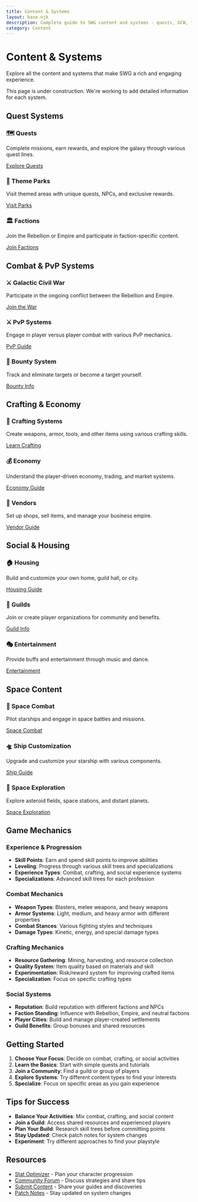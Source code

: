 ```yaml
---
title: Content & Systems
layout: base.njk
description: Complete guide to SWG content and systems - quests, GCW, factions, crafting, and more
category: Content
---
```


# Content & Systems

Explore all the content and systems that make SWG a rich and engaging experience.

<div class="construction-notice">
This page is under construction. We're working to add detailed information for each system.
</div>

## Quest Systems

<div class="hub-grid">
  <div class="content-card">
    <h3>🗺️ Quests</h3>
    <p>Complete missions, earn rewards, and explore the galaxy through various quest lines.</p>
    <a href="/quests/" class="btn btn-primary">Explore Quests</a>
  </div>

  <div class="content-card">
    <h3>🎢 Theme Parks</h3>
    <p>Visit themed areas with unique quests, NPCs, and exclusive rewards.</p>
    <a href="/theme-parks/" class="btn btn-primary">Visit Parks</a>
  </div>

  <div class="content-card">
    <h3>🏛️ Factions</h3>
    <p>Join the Rebellion or Empire and participate in faction-specific content.</p>
    <a href="/factions/" class="btn btn-primary">Join Factions</a>
  </div>
</div>

## Combat & PvP Systems

<div class="hub-grid">
  <div class="content-card">
    <h3>⚔️ Galactic Civil War</h3>
    <p>Participate in the ongoing conflict between the Rebellion and Empire.</p>
    <a href="/gcw/" class="btn btn-primary">Join the War</a>
  </div>

  <div class="content-card">
    <h3>⚔️ PvP Systems</h3>
    <p>Engage in player versus player combat with various PvP mechanics.</p>
    <a href="/pvp/" class="btn btn-primary">PvP Guide</a>
  </div>

  <div class="content-card">
    <h3>🎯 Bounty System</h3>
    <p>Track and eliminate targets or become a target yourself.</p>
    <a href="/bounty-system/" class="btn btn-primary">Bounty Info</a>
  </div>
</div>

## Crafting & Economy

<div class="hub-grid">
  <div class="content-card">
    <h3>🔨 Crafting Systems</h3>
    <p>Create weapons, armor, tools, and other items using various crafting skills.</p>
    <a href="/crafting/" class="btn btn-primary">Learn Crafting</a>
  </div>

  <div class="content-card">
    <h3>💰 Economy</h3>
    <p>Understand the player-driven economy, trading, and market systems.</p>
    <a href="/economy/" class="btn btn-primary">Economy Guide</a>
  </div>

  <div class="content-card">
    <h3>🏪 Vendors</h3>
    <p>Set up shops, sell items, and manage your business empire.</p>
    <a href="/vendors/" class="btn btn-primary">Vendor Guide</a>
  </div>
</div>

## Social & Housing

<div class="hub-grid">
  <div class="content-card">
    <h3>🏠 Housing</h3>
    <p>Build and customize your own home, guild hall, or city.</p>
    <a href="/housing/" class="btn btn-primary">Housing Guide</a>
  </div>

  <div class="content-card">
    <h3>👥 Guilds</h3>
    <p>Join or create player organizations for community and benefits.</p>
    <a href="/guilds/" class="btn btn-primary">Guild Info</a>
  </div>

  <div class="content-card">
    <h3>🎭 Entertainment</h3>
    <p>Provide buffs and entertainment through music and dance.</p>
    <a href="/entertainment/" class="btn btn-primary">Entertainment</a>
  </div>
</div>

## Space Content

<div class="hub-grid">
  <div class="content-card">
    <h3>🚀 Space Combat</h3>
    <p>Pilot starships and engage in space battles and missions.</p>
    <a href="/space/combat/" class="btn btn-primary">Space Combat</a>
  </div>

  <div class="content-card">
    <h3>🛸 Ship Customization</h3>
    <p>Upgrade and customize your starship with various components.</p>
    <a href="/space/ships/" class="btn btn-primary">Ship Guide</a>
  </div>

  <div class="content-card">
    <h3>🌌 Space Exploration</h3>
    <p>Explore asteroid fields, space stations, and distant planets.</p>
    <a href="/space/exploration/" class="btn btn-primary">Space Exploration</a>
  </div>
</div>

## Game Mechanics

### Experience & Progression
- **Skill Points**: Earn and spend skill points to improve abilities
- **Leveling**: Progress through various skill trees and specializations
- **Experience Types**: Combat, crafting, and social experience systems
- **Specializations**: Advanced skill trees for each profession

### Combat Mechanics
- **Weapon Types**: Blasters, melee weapons, and heavy weapons
- **Armor Systems**: Light, medium, and heavy armor with different properties
- **Combat Stances**: Various fighting styles and techniques
- **Damage Types**: Kinetic, energy, and special damage types

### Crafting Mechanics
- **Resource Gathering**: Mining, harvesting, and resource collection
- **Quality System**: Item quality based on materials and skill
- **Experimentation**: Risk/reward system for improving crafted items
- **Specialization**: Focus on specific crafting types

### Social Systems
- **Reputation**: Build reputation with different factions and NPCs
- **Faction Standing**: Influence with Rebellion, Empire, and neutral factions
- **Player Cities**: Build and manage player-created settlements
- **Guild Benefits**: Group bonuses and shared resources

## Getting Started

1. **Choose Your Focus**: Decide on combat, crafting, or social activities
2. **Learn the Basics**: Start with simple quests and tutorials
3. **Join a Community**: Find a guild or group of players
4. **Explore Systems**: Try different content types to find your interests
5. **Specialize**: Focus on specific areas as you gain experience

## Tips for Success

- **Balance Your Activities**: Mix combat, crafting, and social content
- **Join a Guild**: Access shared resources and experienced players
- **Plan Your Build**: Research skill trees before committing points
- **Stay Updated**: Check patch notes for system changes
- **Experiment**: Try different approaches to find your playstyle

## Resources

- [Stat Optimizer](/pages/stat-optimizer/) - Plan your character progression
- [Community Forum](/pages/forum/) - Discuss strategies and share tips
- [Submit Content](/pages/submit-content/) - Share your guides and discoveries
- [Patch Notes](/patch-notes/) - Stay updated on system changes 